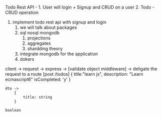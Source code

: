 Todo Rest API -
    1. User will login + Signup and CRUD on a user 
    2. Todo - CRUD operation 

1. implement todo rest api with signup and login 
    1. we will talk about packages 
    2. sql nosql mongodb 
        1. projections
        2. aggregates
        3. shardding theory 
    3. integrate mongodb for the application
    4. dokers


client -> request -> express -> [validate object middleware] -> deligate the request to a route [post /todos]
    {
        title:"learn js",
        description: "Learn ecmascript6"
        isCompleted: 'y' 
    }

    dto -> 
        {
            title: string
        }

    boolean 